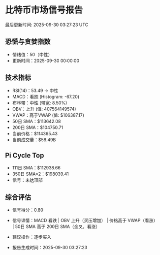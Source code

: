 # 比特币市场信号报告

最后更新时间: 2025-09-30 03:27:23 UTC

## 恐慌与贪婪指数
- 情绪值：50（中性）
- 更新时间：2025-09-30 00:00:00

## 技术指标
- RSI(14)：53.49 → 中性
- MACD：看跌 (Histogram: -67.20)
- 布林带：中性 (带宽: 8.50%)
- OBV：上升 (值: 407564149574)
- VWAP：高于VWAP (值: $106387.17)
- 50日 SMA：$113642.08
- 200日 SMA：$104750.71
- 当前价格：$114365.43
- 当前成交量：$58.49B

## Pi Cycle Top
- 111日 SMA：$112938.66
- 350日 SMA×2：$198039.41
- 信号：未达顶部

## 综合评估
- 信号得分：0.80
- 信号详情：MACD 看跌 | OBV 上升（买压增加） | 价格高于 VWAP（看涨） | 50日 SMA 高于 200日 SMA（金叉，看涨）
- 建议操作：逐步买入

- 报告生成时间：2025-09-30 03:27:23